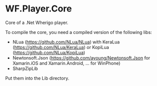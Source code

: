 WF.Player.Core
==============

Core of a .Net Wherigo player.

To compile the core, you need a compiled version of the following libs:
- NLua (https://github.com/NLua/NLua) with KeraLua (https://github.com/NLua/KeraLua) or KopiLua (https://github.com/NLua/KopiLua)
- Newtonsoft.Json (https://github.com/ayoung/Newtonsoft.Json for Xamarin.iOS and Xamarin.Android, ... for WinPhone)
- SharpZipLib

Put them into the Lib directory.
